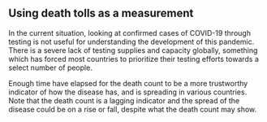 ## Using death tolls as a measurement
In the current situation, looking at confirmed cases of COVID-19 through testing is not useful for understanding the development of this pandemic.
There is a severe lack of testing supplies and capacity globally, something which has forced most countries to prioritize their testing efforts towards a select number of people.  

Enough time have elapsed for the death count to be a more trustworthy indicator of how the disease has, and is spreading in various countries.
Note that the death count is a lagging indicator and the spread of the disease could be on a rise or fall, despite what the death count may show.